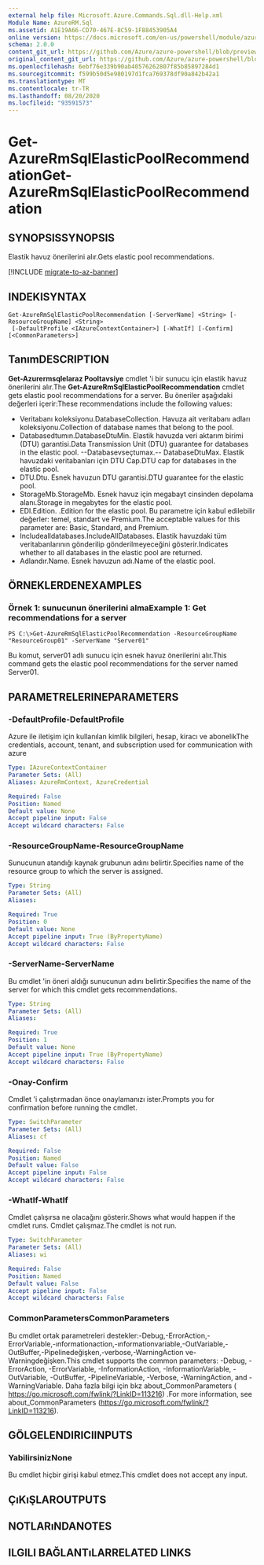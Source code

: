 ```yaml
---
external help file: Microsoft.Azure.Commands.Sql.dll-Help.xml
Module Name: AzureRM.Sql
ms.assetid: A1E19A66-CD70-467E-8C59-1F88453905A4
online version: https://docs.microsoft.com/en-us/powershell/module/azurerm.sql/get-azurermsqlelasticpoolrecommendation
schema: 2.0.0
content_git_url: https://github.com/Azure/azure-powershell/blob/preview/src/ResourceManager/Sql/Commands.Sql/help/Get-AzureRmSqlElasticPoolRecommendation.md
original_content_git_url: https://github.com/Azure/azure-powershell/blob/preview/src/ResourceManager/Sql/Commands.Sql/help/Get-AzureRmSqlElasticPoolRecommendation.md
ms.openlocfilehash: 6ebf76e339b90ab40576262807f85b85897284d1
ms.sourcegitcommit: f599b50d5e980197d1fca769378df90a842b42a1
ms.translationtype: MT
ms.contentlocale: tr-TR
ms.lasthandoff: 08/20/2020
ms.locfileid: "93591573"
---
```

# <span data-ttu-id="eed95-101">Get-AzureRmSqlElasticPoolRecommendation</span><span class="sxs-lookup"><span data-stu-id="eed95-101">Get-AzureRmSqlElasticPoolRecommendation</span></span>

## <span data-ttu-id="eed95-102">SYNOPSIS</span><span class="sxs-lookup"><span data-stu-id="eed95-102">SYNOPSIS</span></span>
<span data-ttu-id="eed95-103">Elastik havuz önerilerini alır.</span><span class="sxs-lookup"><span data-stu-id="eed95-103">Gets elastic pool recommendations.</span></span>

[!INCLUDE [migrate-to-az-banner](../../includes/migrate-to-az-banner.md)]

## <span data-ttu-id="eed95-104">INDEKI</span><span class="sxs-lookup"><span data-stu-id="eed95-104">SYNTAX</span></span>

```
Get-AzureRmSqlElasticPoolRecommendation [-ServerName] <String> [-ResourceGroupName] <String>
 [-DefaultProfile <IAzureContextContainer>] [-WhatIf] [-Confirm] [<CommonParameters>]
```

## <span data-ttu-id="eed95-105">Tanım</span><span class="sxs-lookup"><span data-stu-id="eed95-105">DESCRIPTION</span></span>
<span data-ttu-id="eed95-106">**Get-Azurermsqlelaraz Pooltavsiye** cmdlet 'i bir sunucu için elastik havuz önerilerini alır.</span><span class="sxs-lookup"><span data-stu-id="eed95-106">The **Get-AzureRmSqlElasticPoolRecommendation** cmdlet gets elastic pool recommendations for a server.</span></span>
<span data-ttu-id="eed95-107">Bu öneriler aşağıdaki değerleri içerir:</span><span class="sxs-lookup"><span data-stu-id="eed95-107">These recommendations include the following values:</span></span>

- <span data-ttu-id="eed95-108">Veritabanı koleksiyonu.</span><span class="sxs-lookup"><span data-stu-id="eed95-108">DatabaseCollection.</span></span> <span data-ttu-id="eed95-109">Havuza ait veritabanı adları koleksiyonu.</span><span class="sxs-lookup"><span data-stu-id="eed95-109">Collection of database names that belong to the pool.</span></span> 
- <span data-ttu-id="eed95-110">Databasedtumın.</span><span class="sxs-lookup"><span data-stu-id="eed95-110">DatabaseDtuMin.</span></span> <span data-ttu-id="eed95-111">Elastik havuzda veri aktarım birimi (DTU) garantisi.</span><span class="sxs-lookup"><span data-stu-id="eed95-111">Data Transmission Unit (DTU) guarantee for databases in the elastic pool.</span></span> 
 <span data-ttu-id="eed95-112">--Databasevseçtumax.</span><span class="sxs-lookup"><span data-stu-id="eed95-112">-- DatabaseDtuMax.</span></span> <span data-ttu-id="eed95-113">Elastik havuzdaki veritabanları için DTU Cap.</span><span class="sxs-lookup"><span data-stu-id="eed95-113">DTU cap for databases in the elastic pool.</span></span> 
- <span data-ttu-id="eed95-114">DTU.</span><span class="sxs-lookup"><span data-stu-id="eed95-114">Dtu.</span></span> <span data-ttu-id="eed95-115">Esnek havuzun DTU garantisi.</span><span class="sxs-lookup"><span data-stu-id="eed95-115">DTU guarantee for the elastic pool.</span></span> 
- <span data-ttu-id="eed95-116">StorageMb.</span><span class="sxs-lookup"><span data-stu-id="eed95-116">StorageMb.</span></span> <span data-ttu-id="eed95-117">Esnek havuz için megabayt cinsinden depolama alanı.</span><span class="sxs-lookup"><span data-stu-id="eed95-117">Storage in megabytes for the elastic pool.</span></span> 
- <span data-ttu-id="eed95-118">EDI.</span><span class="sxs-lookup"><span data-stu-id="eed95-118">Edition.</span></span> <span data-ttu-id="eed95-119">.</span><span class="sxs-lookup"><span data-stu-id="eed95-119">Edition for the elastic pool.</span></span> <span data-ttu-id="eed95-120">Bu parametre için kabul edilebilir değerler: temel, standart ve Premium.</span><span class="sxs-lookup"><span data-stu-id="eed95-120">The acceptable values for this parameter are: Basic, Standard, and Premium.</span></span> 
- <span data-ttu-id="eed95-121">Includealldatabases.</span><span class="sxs-lookup"><span data-stu-id="eed95-121">IncludeAllDatabases.</span></span> <span data-ttu-id="eed95-122">Elastik havuzdaki tüm veritabanlarının gönderilip gönderilmeyeceğini gösterir.</span><span class="sxs-lookup"><span data-stu-id="eed95-122">Indicates whether to all databases in the elastic pool are returned.</span></span> 
- <span data-ttu-id="eed95-123">Adlandır.</span><span class="sxs-lookup"><span data-stu-id="eed95-123">Name.</span></span> <span data-ttu-id="eed95-124">Esnek havuzun adı.</span><span class="sxs-lookup"><span data-stu-id="eed95-124">Name of the elastic pool.</span></span>

## <span data-ttu-id="eed95-125">ÖRNEKLERDEN</span><span class="sxs-lookup"><span data-stu-id="eed95-125">EXAMPLES</span></span>

### <span data-ttu-id="eed95-126">Örnek 1: sunucunun önerilerini alma</span><span class="sxs-lookup"><span data-stu-id="eed95-126">Example 1: Get recommendations for a server</span></span>
```
PS C:\>Get-AzureRmSqlElasticPoolRecommendation -ResourceGroupName "ResourceGroup01" -ServerName "Server01"
```

<span data-ttu-id="eed95-127">Bu komut, server01 adlı sunucu için esnek havuz önerilerini alır.</span><span class="sxs-lookup"><span data-stu-id="eed95-127">This command gets the elastic pool recommendations for the server named Server01.</span></span>

## <span data-ttu-id="eed95-128">PARAMETRELERINE</span><span class="sxs-lookup"><span data-stu-id="eed95-128">PARAMETERS</span></span>

### <span data-ttu-id="eed95-129">-DefaultProfile</span><span class="sxs-lookup"><span data-stu-id="eed95-129">-DefaultProfile</span></span>
<span data-ttu-id="eed95-130">Azure ile iletişim için kullanılan kimlik bilgileri, hesap, kiracı ve abonelik</span><span class="sxs-lookup"><span data-stu-id="eed95-130">The credentials, account, tenant, and subscription used for communication with azure</span></span>

```yaml
Type: IAzureContextContainer
Parameter Sets: (All)
Aliases: AzureRmContext, AzureCredential

Required: False
Position: Named
Default value: None
Accept pipeline input: False
Accept wildcard characters: False
```

### <span data-ttu-id="eed95-131">-ResourceGroupName</span><span class="sxs-lookup"><span data-stu-id="eed95-131">-ResourceGroupName</span></span>
<span data-ttu-id="eed95-132">Sunucunun atandığı kaynak grubunun adını belirtir.</span><span class="sxs-lookup"><span data-stu-id="eed95-132">Specifies name of the resource group to which the server is assigned.</span></span>

```yaml
Type: String
Parameter Sets: (All)
Aliases:

Required: True
Position: 0
Default value: None
Accept pipeline input: True (ByPropertyName)
Accept wildcard characters: False
```

### <span data-ttu-id="eed95-133">-ServerName</span><span class="sxs-lookup"><span data-stu-id="eed95-133">-ServerName</span></span>
<span data-ttu-id="eed95-134">Bu cmdlet 'in öneri aldığı sunucunun adını belirtir.</span><span class="sxs-lookup"><span data-stu-id="eed95-134">Specifies the name of the server for which this cmdlet gets recommendations.</span></span>

```yaml
Type: String
Parameter Sets: (All)
Aliases:

Required: True
Position: 1
Default value: None
Accept pipeline input: True (ByPropertyName)
Accept wildcard characters: False
```

### <span data-ttu-id="eed95-135">-Onay</span><span class="sxs-lookup"><span data-stu-id="eed95-135">-Confirm</span></span>
<span data-ttu-id="eed95-136">Cmdlet 'i çalıştırmadan önce onaylamanızı ister.</span><span class="sxs-lookup"><span data-stu-id="eed95-136">Prompts you for confirmation before running the cmdlet.</span></span>

```yaml
Type: SwitchParameter
Parameter Sets: (All)
Aliases: cf

Required: False
Position: Named
Default value: False
Accept pipeline input: False
Accept wildcard characters: False
```

### <span data-ttu-id="eed95-137">-WhatIf</span><span class="sxs-lookup"><span data-stu-id="eed95-137">-WhatIf</span></span>
<span data-ttu-id="eed95-138">Cmdlet çalışırsa ne olacağını gösterir.</span><span class="sxs-lookup"><span data-stu-id="eed95-138">Shows what would happen if the cmdlet runs.</span></span>
<span data-ttu-id="eed95-139">Cmdlet çalışmaz.</span><span class="sxs-lookup"><span data-stu-id="eed95-139">The cmdlet is not run.</span></span>

```yaml
Type: SwitchParameter
Parameter Sets: (All)
Aliases: wi

Required: False
Position: Named
Default value: False
Accept pipeline input: False
Accept wildcard characters: False
```

### <span data-ttu-id="eed95-140">CommonParameters</span><span class="sxs-lookup"><span data-stu-id="eed95-140">CommonParameters</span></span>
<span data-ttu-id="eed95-141">Bu cmdlet ortak parametreleri destekler:-Debug,-ErrorAction,-ErrorVariable,-ınformationaction,-ınformationvariable,-OutVariable,-OutBuffer,-Pipelinedeğişken,-verbose,-WarningAction ve-Warningdeğişken.</span><span class="sxs-lookup"><span data-stu-id="eed95-141">This cmdlet supports the common parameters: -Debug, -ErrorAction, -ErrorVariable, -InformationAction, -InformationVariable, -OutVariable, -OutBuffer, -PipelineVariable, -Verbose, -WarningAction, and -WarningVariable.</span></span> <span data-ttu-id="eed95-142">Daha fazla bilgi için bkz about_CommonParameters ( https://go.microsoft.com/fwlink/?LinkID=113216) .</span><span class="sxs-lookup"><span data-stu-id="eed95-142">For more information, see about_CommonParameters (https://go.microsoft.com/fwlink/?LinkID=113216).</span></span>

## <span data-ttu-id="eed95-143">GÖLGELENDIRICI</span><span class="sxs-lookup"><span data-stu-id="eed95-143">INPUTS</span></span>

### <span data-ttu-id="eed95-144">Yabilirsiniz</span><span class="sxs-lookup"><span data-stu-id="eed95-144">None</span></span>
<span data-ttu-id="eed95-145">Bu cmdlet hiçbir girişi kabul etmez.</span><span class="sxs-lookup"><span data-stu-id="eed95-145">This cmdlet does not accept any input.</span></span>

## <span data-ttu-id="eed95-146">ÇıKıŞLAR</span><span class="sxs-lookup"><span data-stu-id="eed95-146">OUTPUTS</span></span>

## <span data-ttu-id="eed95-147">NOTLARıNDA</span><span class="sxs-lookup"><span data-stu-id="eed95-147">NOTES</span></span>

## <span data-ttu-id="eed95-148">ILGILI BAĞLANTıLAR</span><span class="sxs-lookup"><span data-stu-id="eed95-148">RELATED LINKS</span></span>

